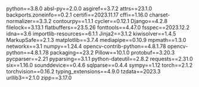 python==3.8.0
absl-py==2.0.0
asgiref==3.7.2
attrs==23.1.0
backports.zoneinfo==0.2.1
certifi==2023.11.17
cffi==1.16.0
charset-normalizer==3.3.2
contourpy==1.1.1
cycler==0.12.1
Django==4.2.8
filelock==3.13.1
flatbuffers==23.5.26
fonttools==4.47.0
fsspec==2023.12.2
idna==3.6
importlib-resources==6.1.1
Jinja2==3.1.2
kiwisolver==1.4.5
MarkupSafe==2.1.3
matplotlib==3.7.4
mediapipe==0.10.9
mpmath==1.3.0
networkx==3.1
numpy==1.24.4
opencv-contrib-python==4.8.1.78
opencv-python==4.8.1.78
packaging==23.2
Pillow==10.1.0
protobuf==3.20.3
pycparser==2.21
pyparsing==3.1.1
python-dateutil==2.8.2
requests==2.31.0
six==1.16.0
sounddevice==0.4.6
sqlparse==0.4.4
sympy==1.12
torch==2.1.2
torchvision==0.16.2
typing_extensions==4.9.0
tzdata==2023.3
urllib3==2.1.0
zipp==3.17.0
